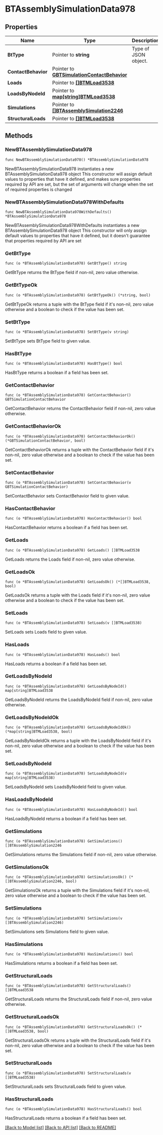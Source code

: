 # BTAssemblySimulationData978

## Properties

Name | Type | Description | Notes
------------ | ------------- | ------------- | -------------
**BtType** | Pointer to **string** | Type of JSON object. | [optional] 
**ContactBehavior** | Pointer to [**GBTSimulationContactBehavior**](GBTSimulationContactBehavior.md) |  | [optional] 
**Loads** | Pointer to [**[]BTMLoad3538**](BTMLoad3538.md) |  | [optional] 
**LoadsByNodeId** | Pointer to [**map[string]BTMLoad3538**](BTMLoad3538.md) |  | [optional] 
**Simulations** | Pointer to [**[]BTAssemblySimulation2246**](BTAssemblySimulation2246.md) |  | [optional] 
**StructuralLoads** | Pointer to [**[]BTMLoad3538**](BTMLoad3538.md) |  | [optional] 

## Methods

### NewBTAssemblySimulationData978

`func NewBTAssemblySimulationData978() *BTAssemblySimulationData978`

NewBTAssemblySimulationData978 instantiates a new BTAssemblySimulationData978 object
This constructor will assign default values to properties that have it defined,
and makes sure properties required by API are set, but the set of arguments
will change when the set of required properties is changed

### NewBTAssemblySimulationData978WithDefaults

`func NewBTAssemblySimulationData978WithDefaults() *BTAssemblySimulationData978`

NewBTAssemblySimulationData978WithDefaults instantiates a new BTAssemblySimulationData978 object
This constructor will only assign default values to properties that have it defined,
but it doesn't guarantee that properties required by API are set

### GetBtType

`func (o *BTAssemblySimulationData978) GetBtType() string`

GetBtType returns the BtType field if non-nil, zero value otherwise.

### GetBtTypeOk

`func (o *BTAssemblySimulationData978) GetBtTypeOk() (*string, bool)`

GetBtTypeOk returns a tuple with the BtType field if it's non-nil, zero value otherwise
and a boolean to check if the value has been set.

### SetBtType

`func (o *BTAssemblySimulationData978) SetBtType(v string)`

SetBtType sets BtType field to given value.

### HasBtType

`func (o *BTAssemblySimulationData978) HasBtType() bool`

HasBtType returns a boolean if a field has been set.

### GetContactBehavior

`func (o *BTAssemblySimulationData978) GetContactBehavior() GBTSimulationContactBehavior`

GetContactBehavior returns the ContactBehavior field if non-nil, zero value otherwise.

### GetContactBehaviorOk

`func (o *BTAssemblySimulationData978) GetContactBehaviorOk() (*GBTSimulationContactBehavior, bool)`

GetContactBehaviorOk returns a tuple with the ContactBehavior field if it's non-nil, zero value otherwise
and a boolean to check if the value has been set.

### SetContactBehavior

`func (o *BTAssemblySimulationData978) SetContactBehavior(v GBTSimulationContactBehavior)`

SetContactBehavior sets ContactBehavior field to given value.

### HasContactBehavior

`func (o *BTAssemblySimulationData978) HasContactBehavior() bool`

HasContactBehavior returns a boolean if a field has been set.

### GetLoads

`func (o *BTAssemblySimulationData978) GetLoads() []BTMLoad3538`

GetLoads returns the Loads field if non-nil, zero value otherwise.

### GetLoadsOk

`func (o *BTAssemblySimulationData978) GetLoadsOk() (*[]BTMLoad3538, bool)`

GetLoadsOk returns a tuple with the Loads field if it's non-nil, zero value otherwise
and a boolean to check if the value has been set.

### SetLoads

`func (o *BTAssemblySimulationData978) SetLoads(v []BTMLoad3538)`

SetLoads sets Loads field to given value.

### HasLoads

`func (o *BTAssemblySimulationData978) HasLoads() bool`

HasLoads returns a boolean if a field has been set.

### GetLoadsByNodeId

`func (o *BTAssemblySimulationData978) GetLoadsByNodeId() map[string]BTMLoad3538`

GetLoadsByNodeId returns the LoadsByNodeId field if non-nil, zero value otherwise.

### GetLoadsByNodeIdOk

`func (o *BTAssemblySimulationData978) GetLoadsByNodeIdOk() (*map[string]BTMLoad3538, bool)`

GetLoadsByNodeIdOk returns a tuple with the LoadsByNodeId field if it's non-nil, zero value otherwise
and a boolean to check if the value has been set.

### SetLoadsByNodeId

`func (o *BTAssemblySimulationData978) SetLoadsByNodeId(v map[string]BTMLoad3538)`

SetLoadsByNodeId sets LoadsByNodeId field to given value.

### HasLoadsByNodeId

`func (o *BTAssemblySimulationData978) HasLoadsByNodeId() bool`

HasLoadsByNodeId returns a boolean if a field has been set.

### GetSimulations

`func (o *BTAssemblySimulationData978) GetSimulations() []BTAssemblySimulation2246`

GetSimulations returns the Simulations field if non-nil, zero value otherwise.

### GetSimulationsOk

`func (o *BTAssemblySimulationData978) GetSimulationsOk() (*[]BTAssemblySimulation2246, bool)`

GetSimulationsOk returns a tuple with the Simulations field if it's non-nil, zero value otherwise
and a boolean to check if the value has been set.

### SetSimulations

`func (o *BTAssemblySimulationData978) SetSimulations(v []BTAssemblySimulation2246)`

SetSimulations sets Simulations field to given value.

### HasSimulations

`func (o *BTAssemblySimulationData978) HasSimulations() bool`

HasSimulations returns a boolean if a field has been set.

### GetStructuralLoads

`func (o *BTAssemblySimulationData978) GetStructuralLoads() []BTMLoad3538`

GetStructuralLoads returns the StructuralLoads field if non-nil, zero value otherwise.

### GetStructuralLoadsOk

`func (o *BTAssemblySimulationData978) GetStructuralLoadsOk() (*[]BTMLoad3538, bool)`

GetStructuralLoadsOk returns a tuple with the StructuralLoads field if it's non-nil, zero value otherwise
and a boolean to check if the value has been set.

### SetStructuralLoads

`func (o *BTAssemblySimulationData978) SetStructuralLoads(v []BTMLoad3538)`

SetStructuralLoads sets StructuralLoads field to given value.

### HasStructuralLoads

`func (o *BTAssemblySimulationData978) HasStructuralLoads() bool`

HasStructuralLoads returns a boolean if a field has been set.


[[Back to Model list]](../README.md#documentation-for-models) [[Back to API list]](../README.md#documentation-for-api-endpoints) [[Back to README]](../README.md)


